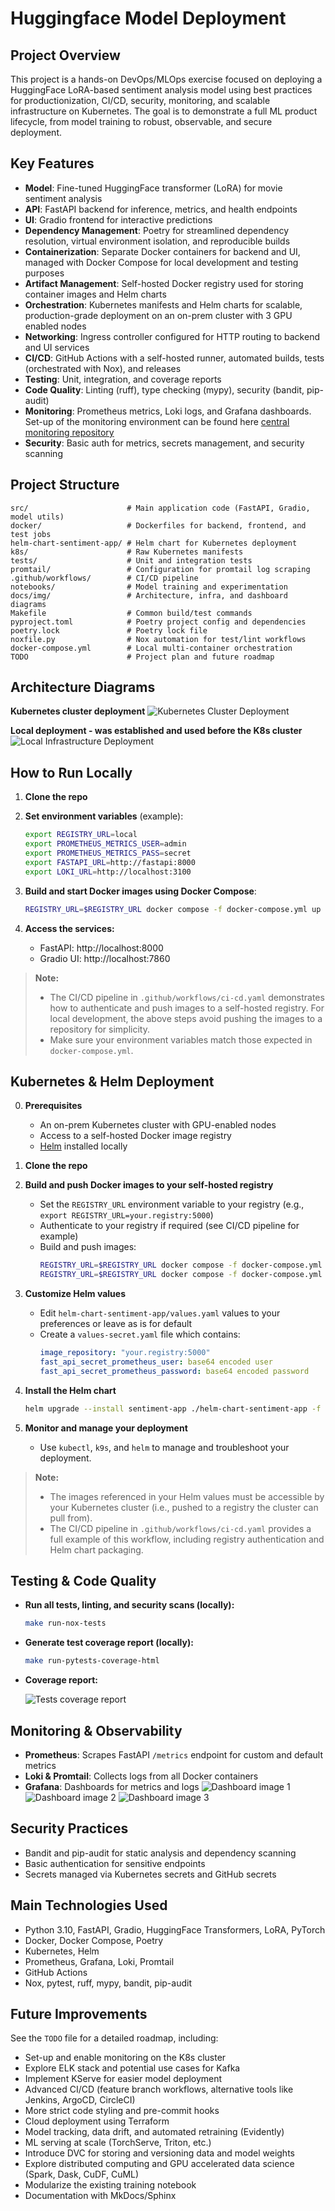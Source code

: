 # Huggingface Model Deployment


## Project Overview
This project is a hands-on DevOps/MLOps exercise focused on deploying a HuggingFace LoRA-based sentiment analysis model using best practices for productionization, CI/CD, security, monitoring, and scalable infrastructure on Kubernetes. The goal is to demonstrate a full ML product lifecycle, from model training to robust, observable, and secure deployment.

## Key Features
- **Model**: Fine-tuned HuggingFace transformer (LoRA) for movie sentiment analysis
- **API**: FastAPI backend for inference, metrics, and health endpoints
- **UI**: Gradio frontend for interactive predictions
- **Dependency Management**: Poetry for streamlined dependency resolution, virtual environment isolation, and reproducible builds
- **Containerization**: Separate Docker containers for backend and UI, managed with Docker Compose for local development and testing purposes
- **Artifact Management**: Self-hosted Docker registry used for storing container images and Helm charts
- **Orchestration**: Kubernetes manifests and Helm charts for scalable, production-grade deployment on an on-prem cluster with 3 GPU enabled nodes
- **Networking**: Ingress controller configured for HTTP routing to backend and UI services
- **CI/CD**: GitHub Actions with a self-hosted runner, automated builds, tests (orchestrated with Nox), and releases
- **Testing**: Unit, integration, and coverage reports
- **Code Quality**: Linting (ruff), type checking (mypy), security (bandit, pip-audit)
- **Monitoring**: Prometheus metrics, Loki logs, and Grafana dashboards. Set-up of the monitoring environment can be found here [central monitoring repository](https://github.com/KristofarStavrev/central-monitoring)
- **Security**: Basic auth for metrics, secrets management, and security scanning

## Project Structure
```
src/                      # Main application code (FastAPI, Gradio, model utils)
docker/                   # Dockerfiles for backend, frontend, and test jobs
helm-chart-sentiment-app/ # Helm chart for Kubernetes deployment
k8s/                      # Raw Kubernetes manifests
tests/                    # Unit and integration tests
promtail/                 # Configuration for promtail log scraping
.github/workflows/        # CI/CD pipeline
notebooks/                # Model training and experimentation
docs/img/                 # Architecture, infra, and dashboard diagrams
Makefile                  # Common build/test commands
pyproject.toml            # Poetry project config and dependencies
poetry.lock               # Poetry lock file
noxfile.py                # Nox automation for test/lint workflows
docker-compose.yml        # Local multi-container orchestration
TODO                      # Project plan and future roadmap
```

## Architecture Diagrams
**Kubernetes cluster deployment**
![Kubernetes Cluster Deployment](docs/img/kubernetes-infrastructure-diagram.png)

**Local deployment - was established and used before the K8s cluster**
![Local Infrastructure Deployment](docs/img/local-infrastructure-diagram.png)

## How to Run Locally

1. **Clone the repo**

2. **Set environment variables** (example):
   ```bash
   export REGISTRY_URL=local
   export PROMETHEUS_METRICS_USER=admin
   export PROMETHEUS_METRICS_PASS=secret
   export FASTAPI_URL=http://fastapi:8000
   export LOKI_URL=http://localhost:3100
   ```

3. **Build and start Docker images using Docker Compose**:
   ```bash
   REGISTRY_URL=$REGISTRY_URL docker compose -f docker-compose.yml up --build
   ```

4. **Access the services:**
   - FastAPI: http://localhost:8000
   - Gradio UI: http://localhost:7860

> **Note:**
> - The CI/CD pipeline in `.github/workflows/ci-cd.yaml` demonstrates how to authenticate and push images to a self-hosted registry. For local development, the above steps avoid pushing the images to a repository for simplicity.
> - Make sure your environment variables match those expected in `docker-compose.yml`.

## Kubernetes & Helm Deployment

0. **Prerequisites**
   - An on-prem Kubernetes cluster with GPU-enabled nodes
   - Access to a self-hosted Docker image registry
   - [Helm](https://helm.sh/) installed locally

1. **Clone the repo**

2. **Build and push Docker images to your self-hosted registry**
   - Set the `REGISTRY_URL` environment variable to your registry (e.g., `export REGISTRY_URL=your.registry:5000`)
   - Authenticate to your registry if required (see CI/CD pipeline for example)
   - Build and push images:
     ```bash
     REGISTRY_URL=$REGISTRY_URL docker compose -f docker-compose.yml build
     REGISTRY_URL=$REGISTRY_URL docker compose -f docker-compose.yml push
     ```

3. **Customize Helm values**
   - Edit `helm-chart-sentiment-app/values.yaml` values to your preferences or leave as is for default
   - Create a `values-secret.yaml` file which contains:
        ```yaml
        image_repository: "your.registry:5000"
        fast_api_secret_prometheus_user: base64 encoded user
        fast_api_secret_prometheus_password: base64 encoded password
        ```

4. **Install the Helm chart**
     ```bash
     helm upgrade --install sentiment-app ./helm-chart-sentiment-app -f values-secret.yaml
     ```

5. **Monitor and manage your deployment**

   - Use `kubectl`, `k9s`, and `helm` to manage and troubleshoot your deployment.

> **Note:**
> - The images referenced in your Helm values must be accessible by your Kubernetes cluster (i.e., pushed to a registry the cluster can pull from).
> - The CI/CD pipeline in `.github/workflows/ci-cd.yaml` provides a full example of this workflow, including registry authentication and Helm chart packaging.

## Testing & Code Quality
- **Run all tests, linting, and security scans (locally):**
  ```bash
  make run-nox-tests
- **Generate test coverage report (locally):**
  ```bash
  make run-pytests-coverage-html
  ```
- **Coverage report:**

  ![Tests coverage report](docs/img/tests-coverage-report.png)

## Monitoring & Observability
- **Prometheus**: Scrapes FastAPI `/metrics` endpoint for custom and default metrics
- **Loki & Promtail**: Collects logs from all Docker containers
- **Grafana**: Dashboards for metrics and logs
  ![Dashboard image 1](docs/img/grafana-dashboard-1.png)
  ![Dashboard image 2](docs/img/grafana-dashboard-2.png)
  ![Dashboard image 3](docs/img/grafana-dashboard-3.png)

## Security Practices
- Bandit and pip-audit for static analysis and dependency scanning
- Basic authentication for sensitive endpoints
- Secrets managed via Kubernetes secrets and GitHub secrets

## Main Technologies Used
- Python 3.10, FastAPI, Gradio, HuggingFace Transformers, LoRA, PyTorch
- Docker, Docker Compose, Poetry
- Kubernetes, Helm
- Prometheus, Grafana, Loki, Promtail
- GitHub Actions
- Nox, pytest, ruff, mypy, bandit, pip-audit

## Future Improvements
See the `TODO` file for a detailed roadmap, including:
- Set-up and enable monitoring on the K8s cluster
- Explore ELK stack and potential use cases for Kafka
- Implement KServe for easier model deployment
- Advanced CI/CD (feature branch workflows, alternative tools like Jenkins, ArgoCD, CircleCI)
- More strict code styling and pre-commit hooks
- Cloud deployment using Terraform
- Model tracking, data drift, and automated retraining (Evidently)
- ML serving at scale (TorchServe, Triton, etc.)
- Introduce DVC for storing and versioning data and model weights
- Explore distributed computing and GPU accelerated data science (Spark, Dask, CuDF, CuML)
- Modularize the existing training notebook
- Documentation with MkDocs/Sphinx
